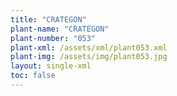 ```yaml
---
title: "CRATEGON"
plant-name: "CRATEGON"
plant-number: "053"
plant-xml: /assets/xml/plant053.xml
plant-img: /assets/img/plant053.jpg
layout: single-xml
toc: false
---
```

